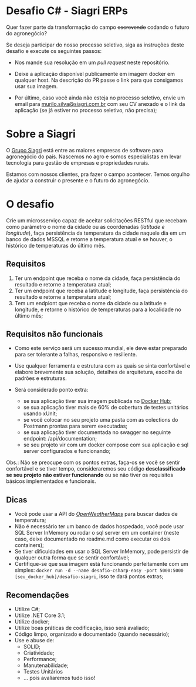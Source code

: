 # Desafio C# - Siagri ERPs

Quer fazer parte da transformação do campo ~~escrevendo~~ codando o futuro do agronegócio?

Se deseja participar do nosso processo seletivo, siga as instruções deste desafio e execute os seguintes passos: 

* Nos mande sua resolução em um *pull request* neste repositório.

* Deixe a aplicação disponível publicamente em imagem docker em qualquer host. Na descrição do PR passe o link para que consigamos usar sua imagem.

* Por último, caso você ainda não esteja no processo seletivo, envie um email para [murilo.silva@siagri.com.br](mailto:murilo.silva@siagri.com.br) com seu CV anexado e o link da aplicação (se já estiver no processo seletivo, não precisa);

  

# Sobre a Siagri

O [Grupo Siagri](https://www.siagri.com.br/) está entre as maiores empresas de software para agronegócio do país. Nascemos no agro e somos especialistas em levar tecnologia para gestão de empresas e propriedades rurais.

Estamos com nossos clientes, pra fazer o campo acontecer. Temos orgulho de ajudar a construir o presente e o futuro do agronegócio.


# O desafio

Crie um microsserviço capaz de aceitar solicitações RESTful que recebam como parâmetro o nome da cidade ou as coordenadas (*latitude e longitude*), faça persistência da temperatura da cidade naquele dia em um banco de dados MSSQL e retorne a temperatura atual e se houver, o histórico de temperaturas do último mês.


## Requisitos

1. Ter um endpoint que receba o nome da cidade, faça persistência do resultado e retorne a temperatura atual;
2. Ter um endpoint que receba a latitude e longitude, faça persistência do resultado e retorne a temperatura atual;
3. Tem um endpiont que receba o nome da cidade ou a latitude e longitude, e retorne o histórico de temperaturas para a localidade no último mês;

## Requisitos não funcionais

- Como este serviço será um sucesso mundial, ele deve estar preparado para ser tolerante a falhas, responsivo e resiliente.

- Use qualquer ferramenta e estrutura com as quais se sinta confortável e elabore brevemente sua solução, detalhes de arquitetura, escolha de padrões e estruturas.

- Será considerado ponto extra: 
  - se sua aplicação tiver sua imagem publicada no [Docker Hub](https://hub.docker.com);
  - se sua aplicação tiver mais de 60% de cobertura de testes unitários usando xUnit;
  - se você colocar no seu projeto uma pasta com as colections do Postmann prontas para serem executadas;
  - se sua aplicação tiver documentada no swagger no seguinte endpoint: /api/documentation;
  - se seu projeto vir com um docker compose com sua aplicação e sql server configurados e funcionando;
  
Obs.: Não se preocupe com os pontos extras, faça-os se você se sentir confortável e se tiver tempo, consideraremos seu código **desclassificado se seu projeto não estiver funcionando** ou se não tiver os requisitos básicos implementados e funcionais.

## Dicas

- Você pode usar a API do *[OpenWeatherMaps](https://openweathermap.org)* para buscar dados de temperatura;
- Não é necessário ter um banco de dados hospedado, você pode usar SQL Server InMemory ou rodar o sql server em um container (neste caso, deixe documentado no readme.md como executar os dois containers);
- Se tiver dificuldades em usar o SQL Server InMemory, pode persistir de qualquer outra forma que se sentir confortável;
- Certifique-se que sua imagem está funcionando perfeitamente com um simples: `docker run -d --name desafio-csharp-easy -port 5000:5000 [seu_docker_hub]/desafio-siagri`, isso te dará pontos extras;

## Recomendações

* Utilize C#;
* Utilize .NET Core 3.1;
* Utilize docker;
* Utilize boas práticas de codificação, isso será avaliado;
* Código limpo, organizado e documentado (quando necessário);
* Use e abuse de:
  * SOLID;
  * Criatividade;
  * Performance;
  * Manutenabilidade;
  * Testes Unitários
  * ... pois avaliaremos tudo isso!
